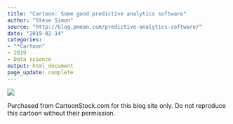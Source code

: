 ```yaml
---
title: "Cartoon: Some good predictive analytics software"
author: "Steve Simon"
source: "http://blog.pmean.com/predictive-analytics-software/"
date: "2019-02-14"
categories:
- "*Cartoon"
- 2019
- Data science
output: html_document
page_update: complete
---
```


![](http://www.pmean.com/new-images/19/predictive-analytics-software01.jpeg)

Purchased from CartoonStock.com for this blog site only. Do not reproduce this cartoon without their permission.



